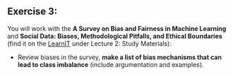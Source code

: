 ## Exercise 3:
You will work with the **A Survey on Bias and Fairness in Machine Learning** and **Social Data: Biases, Methodological Pitfalls, and Ethical Boundaries** (find it on the [LearnIT](https://learnit.itu.dk/course/view.php?id=3020962) under Lecture 2: Study Materials):

* Review biases in the survey, **make a list of bias mechanisms that can lead to class imbalance** (include argumentation and examples).
